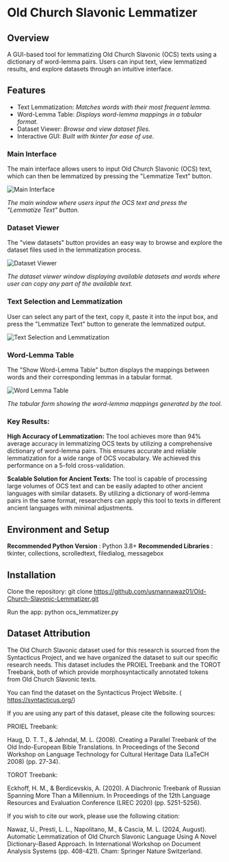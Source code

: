 # Old Church Slavonic Lemmatizer

## Overview

A GUI-based tool for lemmatizing Old Church Slavonic (OCS) texts using a dictionary of word-lemma pairs. Users can input text, view lemmatized results, and explore datasets through 
an intuitive interface.

## Features

* Text Lemmatization: 
                   *Matches words with their most frequent lemma.*
* Word-Lemma Table: 
                  *Displays word-lemma mappings in a tabular format.*
* Dataset Viewer:
                   *Browse and view dataset files.*
* Interactive GUI: 
                  *Built with tkinter for ease of use.*

### Main Interface
The main interface allows users to input Old Church Slavonic (OCS) text, which can then be lemmatized by pressing the "Lemmatize Text" button.

![Main Interface](interface/interface.png)

*The main window where users input the OCS text and press the "Lemmatize Text" button.*

### Dataset Viewer
The "view datasets" button provides an easy way to browse and explore the dataset files used in the lemmatization process.

![Dataset Viewer](interface/Datasetview2.png)

*The dataset viewer window displaying available datasets and words where user can copy any part of the available text.*

### Text Selection and Lemmatization
User can select any part of the text, copy it, paste it into the input box, and press the "Lemmatize Text" button to generate the lemmatized output.

![Text Selection and Lemmatization](interface/ouput.png)


### Word-Lemma Table
The "Show Word-Lemma Table" button displays the mappings between words and their corresponding lemmas in a tabular format.

![Word Lemma Table](interface/table.png)

*The tabular form showing the word-lemma mappings generated by the tool.*


### Key Results:
 **High Accuracy of Lemmatization:** The tool achieves more than 94% average accuracy in lemmatizing OCS texts by utilizing a comprehensive dictionary of word-lemma pairs. This ensures accurate and reliable lemmatization for a wide range of OCS vocabulary. We achieved this performance on a 5-fold cross-validation.
   

 **Scalable Solution for Ancient Texts:** The tool is capable of processing large volumes of OCS text and can be easily adapted to other ancient languages with similar datasets. By utilizing a dictionary of word-lemma pairs in the same format, researchers can apply this tool to texts in different ancient languages with minimal adjustments.

## Environment and Setup
 **Recommended Python Version** : Python 3.8+
 **Recommended Libraries** : tkinter, collections, scrolledtext, filedialog, messagebox

## Installation
Clone the repository:
git clone https://github.com/usmannawaz01/Old-Church-Slavonic-Lemmatizer.git

Run the app:
python ocs_lemmatizer.py



## Dataset Attribution
The Old Church Slavonic dataset used for this research is sourced from the Syntacticus Project, and we have organized the dataset to suit our specific research needs.
This dataset includes the PROIEL Treebank and the TOROT Treebank, both of which provide morphosyntactically annotated tokens from Old Church Slavonic texts.

You can find the dataset on the Syntacticus Project Website. ( https://syntacticus.org/)

If you are using any part of this dataset, please cite the following sources:

PROIEL Treebank:

Haug, D. T. T., & Jøhndal, M. L. (2008). Creating a Parallel Treebank of the Old Indo-European Bible Translations. In Proceedings of the Second Workshop on Language Technology for Cultural Heritage Data (LaTeCH 2008) (pp. 27-34). 

TOROT Treebank:

Eckhoff, H. M., & Berdicevskis, A. (2020). A Diachronic Treebank of Russian Spanning More Than a Millennium. In Proceedings of the 12th Language Resources and Evaluation Conference (LREC 2020) (pp. 5251-5256).

If you wish to cite our work, please use the following citation:

Nawaz, U., Presti, L. L., Napolitano, M., & Cascia, M. L. (2024, August). Automatic Lemmatization of Old Church Slavonic Language Using A Novel Dictionary-Based Approach. In International Workshop on Document Analysis Systems (pp. 408-421). Cham: Springer Nature Switzerland.






